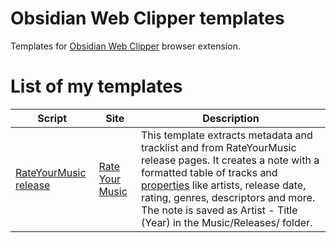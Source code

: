 # Obsidian Web Clipper templates
Templates for [Obsidian Web Clipper](https://github.com/obsidianmd/obsidian-clipper) browser extension.

# List of my templates
| Script | Site | Description |
|--------|------|-------------|
| [RateYourMusic release](/templates/rateyourmusic-release-clipper.json) | [Rate Your Music](https://rateyourmusic.com/) | This template extracts metadata and tracklist and from RateYourMusic release pages. It creates a note with a formatted table of tracks and [properties](https://help.obsidian.md/properties) like artists, release date, rating, genres, descriptors and more. The note is saved as Artist - Title (Year) in the Music/Releases/ folder. |
